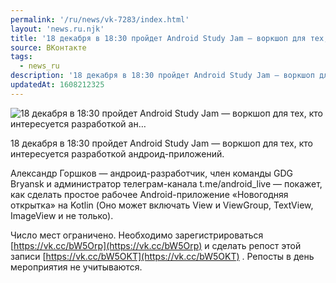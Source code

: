 ```yaml
---
permalink: '/ru/news/vk-7283/index.html'
layout: 'news.ru.njk'
title: '18 декабря в 18:30 пройдет Android Study Jam — воркшоп для тех, кто интересуется разработкой ан…'
source: ВКонтакте
tags:
  - news_ru
description: '18 декабря в 18:30 пройдет Android Study Jam — воркшоп для тех, кто интересуется разработкой ан…'
updatedAt: 1608212325
---
```

![18 декабря в 18:30 пройдет Android Study Jam — воркшоп для тех, кто интересуется разработкой ан…](https://sun9-51.userapi.com/impg/YmeNlOWacu0vefUwQIMs-nVTn9h7fuKGV0Pcog/oywy7haXyc8.jpg?size=1280x720&quality=96&sign=6cdd64e29b40e5e40a359b9a2596d702&c_uniq_tag=V4OwOG4YoXUu17hLxpEtkDkBJdAiSKoeBykpqdtv4Cc&type=album)

18 декабря в 18:30 пройдет Android Study Jam — воркшоп для тех, кто интересуется разработкой андроид-приложений.

Александр Горшков — андроид-разработчик, член команды GDG Bryansk и администратор телеграм-канала t.me/android_live — покажет, как сделать простое рабочее Android-приложение «Новогодняя открытка» на Kotlin (Оно может включать View и ViewGroup, TextView, ImageView и не только).

Число мест ограничено. Необходимо зарегистрироваться [https://vk.cc/bW5Orp](https://vk.cc/bW5Orp) и сделать репост этой записи [https://vk.cc/bW5OKT](https://vk.cc/bW5OKT) . Репосты в день мероприятия не учитываются.

